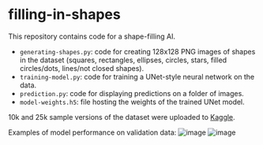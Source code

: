 # filling-in-shapes
This repository contains code for a shape-filling AI.
- `generating-shapes.py`: code for creating 128x128 PNG images of shapes in the dataset (squares, rectangles, ellipses, circles, stars, filled circles/dots, lines/not closed shapes).
- `training-model.py`: code for training a UNet-style neural network on the data.
- `prediction.py`: code for displaying predictions on a folder of images.
- `model-weights.h5`: file hosting the weights of the trained UNet model.

10k and 25k sample versions of the dataset were uploaded to [Kaggle](https://www.kaggle.com/washingtongold/filling-in-shapes?select=10k-sample-dataset-w-identical-io).

Examples of model performance on validation data:
![image](https://user-images.githubusercontent.com/73039742/113469564-5366f080-9403-11eb-91e4-4901e3a50a8e.png)
![image](https://user-images.githubusercontent.com/73039742/113469560-4b0eb580-9403-11eb-9903-bcaa14be928c.png)
